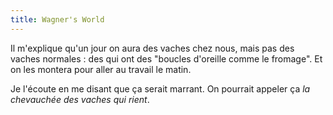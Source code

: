 ```yaml
---
title: Wagner's World
---
```


Il m'explique qu'un jour on aura des vaches chez nous, mais pas des vaches normales : des qui ont des "boucles d'oreille comme le fromage". Et on les montera pour aller au travail le matin.

Je l'écoute en me disant que ça serait marrant. On pourrait appeler ça _la chevauchée des vaches qui rient_.
